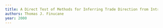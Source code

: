 ```yaml
---
title: A Direct Test of Methods for Inferring Trade Direction from Intra-Day Data
authors: Thomas J. Finucane
year: 2000
---
```


